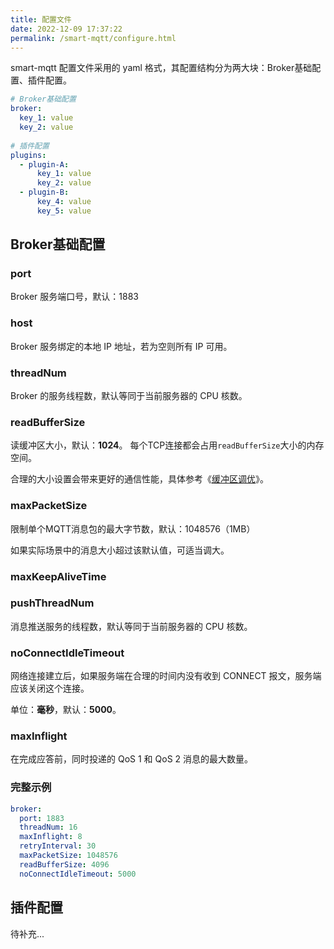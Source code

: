 ```yaml
---
title: 配置文件
date: 2022-12-09 17:37:22
permalink: /smart-mqtt/configure.html
---
```

smart-mqtt 配置文件采用的 yaml 格式，其配置结构分为两大块：Broker基础配置、插件配置。
```yaml
# Broker基础配置
broker:
  key_1: value
  key_2: value
  
# 插件配置  
plugins:
  - plugin-A:
      key_1: value
      key_2: value
  - plugin-B:
      key_4: value
      key_5: value
```
## Broker基础配置
### port
Broker 服务端口号，默认：1883
### host
Broker 服务绑定的本地 IP 地址，若为空则所有 IP 可用。

### threadNum
Broker 的服务线程数，默认等同于当前服务器的 CPU 核数。

### readBufferSize
读缓冲区大小，默认：**1024**。 每个TCP连接都会占用`readBufferSize`大小的内存空间。

合理的大小设置会带来更好的通信性能，具体参考《[缓冲区调优](/smart-mqtt/buffer-optimize.html)》。
### maxPacketSize
限制单个MQTT消息包的最大字节数，默认：1048576（1MB）

如果实际场景中的消息大小超过该默认值，可适当调大。

### maxKeepAliveTime

### pushThreadNum
消息推送服务的线程数，默认等同于当前服务器的 CPU 核数。

### noConnectIdleTimeout
网络连接建立后，如果服务端在合理的时间内没有收到 CONNECT 报文，服务端应该关闭这个连接。

单位：**毫秒**，默认：**5000**。
### maxInflight
在完成应答前，同时投递的 QoS 1 和 QoS 2 消息的最大数量。

### 完整示例
```yaml
broker:
  port: 1883
  threadNum: 16
  maxInflight: 8
  retryInterval: 30
  maxPacketSize: 1048576
  readBufferSize: 4096
  noConnectIdleTimeout: 5000
```

## 插件配置
待补充...